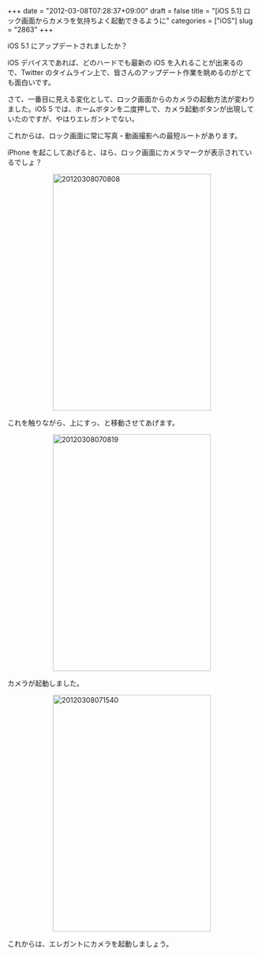 +++
date = "2012-03-08T07:28:37+09:00"
draft = false
title = "[iOS 5.1] ロック画面からカメラを気持ちよく起動できるように"
categories = ["iOS"]
slug = "2863"
+++

iOS 5.1 にアップデートされましたか？

iOS デバイスであれば、どのハードでも最新の iOS を入れることが出来るので、Twitter のタイムライン上で、皆さんのアップデート作業を眺めるのがとても面白いです。

さて、一番目に見える変化として、ロック画面からのカメラの起動方法が変わりました。iOS 5 では、ホームボタンを二度押しで、カメラ起動ボタンが出現していたのですが、やはりエレガントでない。

これからは、ロック画面に常に写真・動画撮影への最短ルートがあります。

iPhone を起こしてあげると、ほら、ロック画面にカメラマークが表示されているでしょ？

<img style="display:block; margin-left:auto; margin-right:auto;" src="/images/2012/03/20120308070808.png" alt="20120308070808" title="20120308070808.png" border="0" width="320" height="480" />

これを触りながら、上にすっ、と移動させてあげます。

<img style="display:block; margin-left:auto; margin-right:auto;" src="/images/2012/03/20120308070819.png" alt="20120308070819" title="20120308070819.png" border="0" width="320" height="480" />

カメラが起動しました。

<img style="display:block; margin-left:auto; margin-right:auto;" src="/images/2012/03/20120308071540.png" alt="20120308071540" title="20120308071540.png" border="0" width="320" height="480" />

これからは、エレガントにカメラを起動しましょう。
